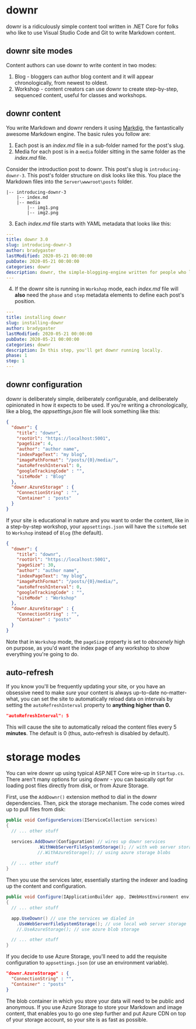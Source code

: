 # downr

downr is a ridiculously simple content tool written in .NET Core for folks who like to use Visual Studio Code and Git to write Markdown content.

## downr site modes

Content authors can use downr to write content in two modes:

1. Blog - bloggers can author blog content and it will appear chronologically, from newest to oldest.
1. Workshop - content creators can use downr to create step-by-step, sequenced content, useful for classes and workshops.

## downr content

You write Markdown and downr renders it using [Markdig](https://github.com/lunet-io/markdig), the fantastically awesome Markdown engine. The basic rules you follow are:

1. Each post is an *index.md* file in a sub-folder named for the post's slug.
2. Media for each post is in a `media` folder sitting in the same folder as the *index.md* file.

Consider the introduction post to downr. This post's slug is `introducing-downr-3`. This post's folder structure on disk looks like this. You place the Markdown files into the `Server\wwwroot\posts` folder.

    |-- introducing-downr-3
        |-- index.md
        |-- media
            |-- img1.png
            |-- img2.png

3. Each *index.md* file starts with YAML metadata that looks like this:

```yml
---
title: downr 3.0
slug: introducing-downr-3
author: bradygaster
lastModified: 2020-05-21 00:00:00
pubDate: 2020-05-21 00:00:00
categories: downr
description: downr, the simple-blogging-engine written for people who like using VS Code and Markdown to blog, has been updated atop ASP.NET Core 3.1 and Blazor WebAssembly
---
```

4. If the downr site is running in `Workshop` mode, each *index.md* file will **also** need the `phase` and `step` metadata elements to define each post's position.

```yml
---
title: installing downr
slug: installing-downr
author: bradygaster
lastModified: 2020-05-21 00:00:00
pubDate: 2020-05-21 00:00:00
categories: downr
description: In this step, you'll get downr running locally.
phase: 1
step: 1
---
```

## downr configuration

downr is deliberately simple, deliberately configurable, and deliberately opinionated in how it expects to be used. If you're writing a chronologically, like a blog, the *appsettings.json* file will look something like this:

```json
{
  "downr": {
    "title": "downr",
    "rootUrl": "https://localhost:5001",
    "pageSize": 4,
    "author": "author name",
    "indexPageText": "my blog",
    "imagePathFormat": "/posts/{0}/media/",
    "autoRefreshInterval": 0,
    "googleTrackingCode" : "",
    "siteMode" : "Blog"
  },
  "downr.AzureStorage" : {
    "ConnectionString" : "",
    "Container" : "posts"
  }
}
```

If your site is educational in nature and you want to order the content, like in a step-by-step workshop, your `appsettings.json` will have the `siteMode` set to `Workshop` instead of `Blog` (the default).

```json
{
  "downr": {
    "title": "downr",
    "rootUrl": "https://localhost:5001",
    "pageSize": 30,
    "author": "author name",
    "indexPageText": "my blog",
    "imagePathFormat": "/posts/{0}/media/",
    "autoRefreshInterval": 0,
    "googleTrackingCode" : "",
    "siteMode" : "Workshop"
  },
  "downr.AzureStorage" : {
    "ConnectionString" : "",
    "Container" : "posts"
  }
}
```

Note that in `Workshop` mode, the `pageSize` property is set to *obscenely* high on purpose, as you'd want the index page of any workshop to show everything you're going to do.

## auto-refresh

If you know you'll be frequently updating your site, or you have an obsessive need to make *sure* your content is always up-to-date no-matter-what, you can set the site to automatically reload data on intervals by setting the `autoRefreshInterval` property to **anything higher than 0.**

```json
"autoRefreshInterval": 5
```

This will cause the site to automatically reload the content files every 5 **minutes**. The default is 0 (thus, auto-refresh is disabled by default).

# storage modes

You can wire downr up using typical ASP.NET Core wire-up in `Startup.cs`. There aren't many options for using downr - you can basically opt for loading post files directly from disk, or from Azure Storage.

First, use the `AddDownr()` extension method to dial in the downr dependencies. Then, pick the storage mechanism. The code comes wired up to pull files from disk:

```csharp
public void ConfigureServices(IServiceCollection services)
{
  // ... other stuff

  services.AddDownr(Configuration) // wires up downr services
            .WithWebServerFileSystemStorage(); // with web server storasge
            //.WithAzureStorage(); // using azure storage blobs
  
  // ... other stuff
}
```

Then you use the services later, essentially starting the indexer and loading up the content and configuration.

```csharp
public void Configure(IApplicationBuilder app, IWebHostEnvironment env)
{
  // ... other stuff

  app.UseDownr() // use the services we dialed in
    .UseWebServerFileSystemStorage(); // use local web server storage
    //.UseAzureStorage(); // use azure blob storage

  // ... other stuff
}
```

If you decide to use Azure Storage, you'll need to add the requisite configuration to `appsettings.json` (or use an environment variable).

```json
"downr.AzureStorage" : {
  "ConnectionString" : "",
  "Container" : "posts"
}
```

The blob container in which you store your data will need to be public and anonymous. If you use Azure Storage to store your Markdown and image content, that enables you to go one step further and put Azure CDN on top of your storage account, so your site is as fast as possible.